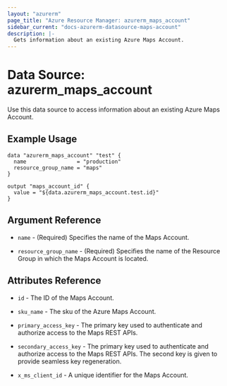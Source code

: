 ```yaml
---
layout: "azurerm"
page_title: "Azure Resource Manager: azurerm_maps_account"
sidebar_current: "docs-azurerm-datasource-maps-account"
description: |-
  Gets information about an existing Azure Maps Account.
---
```


# Data Source: azurerm_maps_account

Use this data source to access information about an existing Azure Maps Account.

## Example Usage

```hcl
data "azurerm_maps_account" "test" {
  name                = "production"
  resource_group_name = "maps"
}

output "maps_account_id" {
  value = "${data.azurerm_maps_account.test.id}"
}
```

## Argument Reference

* `name` - (Required) Specifies the name of the Maps Account.

* `resource_group_name` - (Required) Specifies the name of the Resource Group in which the Maps Account is located.

## Attributes Reference

* `id` - The ID of the Maps Account.

* `sku_name` - The sku of the Azure Maps Account.

* `primary_access_key` - The primary key used to authenticate and authorize access to the Maps REST APIs.

* `secondary_access_key` - The primary key used to authenticate and authorize access to the Maps REST APIs. The second key is given to provide seamless key regeneration.

* `x_ms_client_id` - A unique identifier for the Maps Account.

